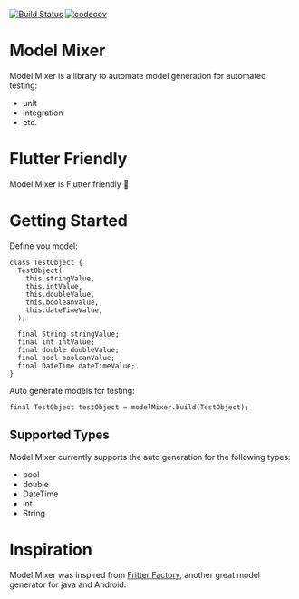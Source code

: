 [![Build Status](https://travis-ci.com/HelloCuriosity/model-mixer.svg?token=aWjqMgk11pxLTM3tzaxw&branch=master)](https://travis-ci.com/HelloCuriosity/model-mixer)
[![codecov](https://codecov.io/gh/HelloCuriosity/model-mixer/branch/master/graph/badge.svg)](https://codecov.io/gh/HelloCuriosity/model-mixer)

# Model Mixer
Model Mixer is a library to automate model generation for automated testing:
- unit
- integration
- etc.

# Flutter Friendly
Model Mixer is Flutter friendly 🚀

# Getting Started
Define you model:
```
class TestObject {
  TestObject(
    this.stringValue,
    this.intValue,
    this.doubleValue,
    this.booleanValue,
    this.dateTimeValue,
  );

  final String stringValue;
  final int intValue;
  final double doubleValue;
  final bool booleanValue;
  final DateTime dateTimeValue;
}
```

Auto generate models for testing:
```
final TestObject testObject = modelMixer.build(TestObject);

```

## Supported Types
Model Mixer currently supports the auto generation for the following types:
* bool
* double
* DateTime
* int
* String 

# Inspiration
Model Mixer was inspired from [Fritter Factory](https://github.com/equinox-one/fritterfactory), another great model generator for java and Android: 
